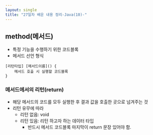 ```yaml
---
layout: single
title: "27일차 배운 내용 정리-Java(10)-"
---
```


## method(메서드)

- 특정 기능을 수행하기 위한 코드블록
- 메서드 선언 형식

```
[리턴타입] [메서드이름]() {
    메서드 호출 시 실행할 코드블록
}
```

### 메서드에서의 리턴(return)

- 해당 메서드의 코드를 모두 실행한 후 결과 값을 호출한 곳으로 넘겨주는 것
- 리턴 유무에 따라
    - 리턴 없음: void
    - 리턴 있음: 리턴 하고자 하는 데이터 타입
        - 반드시 메서드 코드블록 마지막이 return 문장 있어야 함.